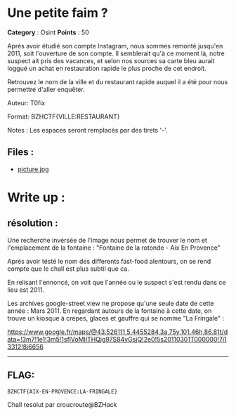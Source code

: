 # Une petite faim ?

**Category** : Osint
**Points** : 50

Après avoir étudié son compte Instagram, nous sommes remonté jusqu'en 2011, soit l'ouverture de son compte. Il semblerait qu'à ce moment là, notre suspect ait pris des vacances, et selon nos sources sa carte bleu aurait loggué un achat en restauration rapide le plus proche de cet endroit.

Retrouvez le nom de la ville et du restaurant rapide auquel il a été pour nous permettre d'aller enquêter.

Auteur: T0fix

Format: BZHCTF{VILLE:RESTAURANT}

Notes : Les espaces seront remplacés par des tirets '-'.

## Files : 
 - [picture.jpg](./picture.jpg)


# Write up : 
## résolution : 
Une recherche invérsée de l'image nous permet de trouver le nom et l'emplacement de la fontaine : "Fontaine de la rotonde - Aix En Provence"

Aprés avoir tésté le nom des differents fast-food alentours, on se rend compte que le chall est plus subtil que ca.

En relisant l'ennoncé, on voit que l'année ou le suspect s'est rendu dans ce lieu est 2011.

Les archives google-street view ne propose qu'une seule date de cette année : Mars 2011.
En regardant autours de la fontaine à cette date, on trouve un kiosque à crepes, glaces et gauffre qui se nomme "La Fringale" :

https://www.google.fr/maps/@43.526111,5.4455284,3a,75y,101.46h,86.81t/data=!3m7!1e1!3m5!1sflVoMlITHQjg97S84yGsjQ!2e0!5s20110301T000000!7i13312!8i6656


___
## FLAG: 
```
BZHCTF{AIX-EN-PROVENCE:LA-FRINGALE}
```

Chall resolut par croucroute@BZHack
